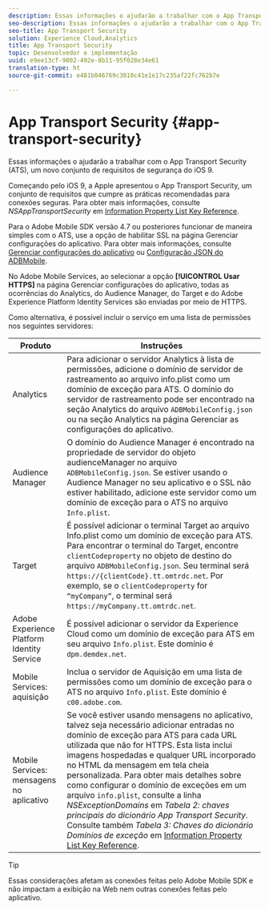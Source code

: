 ```yaml
---
description: Essas informações o ajudarão a trabalhar com o App Transport Security (ATS), um novo conjunto de requisitos de segurança do iOS 9.
seo-description: Essas informações o ajudarão a trabalhar com o App Transport Security (ATS), um novo conjunto de requisitos de segurança do iOS 9.
seo-title: App Transport Security
solution: Experience Cloud,Analytics
title: App Transport Security
topic: Desenvolvedor e implementação
uuid: e9ee13cf-9802-492e-8b11-95f028e34e61
translation-type: ht
source-git-commit: e481b046769c3010c41e1e17c235af22fc762b7e

---
```



# App Transport Security {#app-transport-security}

Essas informações o ajudarão a trabalhar com o App Transport Security (ATS), um novo conjunto de requisitos de segurança do iOS 9.

Começando pelo iOS 9, a Apple apresentou o App Transport Security, um conjunto de requisitos que cumpre as práticas recomendadas para conexões seguras. Para obter mais informações, consulte *NSAppTransportSecurity* em [Information Property List Key Reference](https://developer.apple.com/library/prerelease/ios/technotes/App-Transport-Security-Technote/).

Para o Adobe Mobile SDK versão 4.7 ou posteriores funcionar de maneira simples com o ATS, use a opção de habilitar SSL na página Gerenciar configurações do aplicativo. Para obter mais informações, consulte [Gerenciar configurações do aplicativo](/help/using/c-manage-app-settings/c-manage-app-settings.md) ou [Configuração JSON do ADBMobile](/help/ios/configuration/json-config/json-config.md).

No Adobe Mobile Services, ao selecionar a opção **[!UICONTROL Usar HTTPS]** na página Gerenciar configurações do aplicativo, todas as ocorrências do Analytics, do Audience Manager, do Target e do Adobe Experience Platform Identity Services são enviadas por meio de HTTPS.

Como alternativa, é possível incluir o serviço em uma lista de permissões nos seguintes servidores:

| Produto | Instruções |
|--- |--- |
| Analytics | Para adicionar o servidor Analytics à lista de permissões, adicione o domínio de servidor de rastreamento ao arquivo info.plist como um domínio de exceção para ATS.  O domínio do servidor de rastreamento pode ser encontrado na seção Analytics do arquivo `ADBMobileConfig.json` ou na seção Analytics na página Gerenciar as configurações do aplicativo. |
| Audience Manager | O domínio do Audience Manager é encontrado na propriedade de servidor do objeto audienceManager no arquivo `ADBMobileConfig.json`.  Se estiver usando o Audience Manager no seu aplicativo e o SSL não estiver habilitado, adicione este servidor como um domínio de exceção para o ATS no arquivo `Info.plist`. |
| Target | É possível adicionar o terminal Target ao arquivo Info.plist como um domínio de exceção para ATS.  Para encontrar o terminal do Target, encontre `clientCodeproperty` no objeto de destino do arquivo `ADBMobileConfig.json`. Seu terminal será `https://{clientCode}.tt.omtrdc.net`.  Por exemplo, se o `clientCodeproperty` for `“myCompany”`, o terminal será `https://myCompany.tt.omtrdc.net`. |
| Adobe Experience Platform Identity Service | É possível adicionar o servidor da Experience Cloud como um domínio de exceção para ATS em seu arquivo `Info.plist`. Este domínio é `dpm.demdex.net`. |
| Mobile Services: aquisição | Inclua o servidor de Aquisição em uma lista de permissões como um domínio de exceção para o ATS no arquivo `Info.plist`. Este domínio é `c00.adobe.com`. |
| Mobile Services: mensagens no aplicativo | Se você estiver usando mensagens no aplicativo, talvez seja necessário adicionar entradas no domínio de exceção para ATS para cada URL utilizada que não for HTTPS. Esta lista inclui imagens hospedadas e qualquer URL incorporado no HTML da mensagem em tela cheia personalizada.  Para obter mais detalhes sobre como configurar o domínio de exceções em um arquivo `info.plist`, consulte a linha *NSExceptionDomains* em *Tabela 2: chaves principais do dicionário App Transport Security*. Consulte também *Tabela 3: Chaves do dicionário Domínios de exceção* em [Information Property List Key Reference](https://developer.apple.com/library/prerelease/ios/technotes/App-Transport-Security-Technote/). |

>[!TIP]
>
>Essas considerações afetam as conexões feitas pelo Adobe Mobile SDK e não impactam a exibição na Web nem outras conexões feitas pelo aplicativo.


